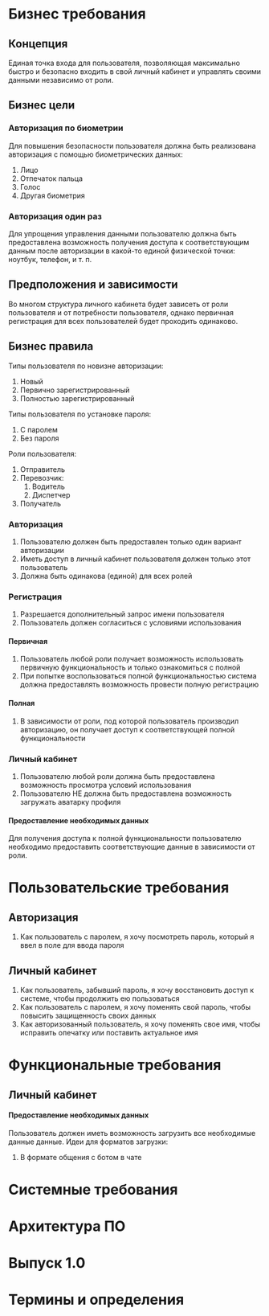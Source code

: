 # Бизнес требования
## Концепция
Единая точка входа для пользователя, позволяющая максимально быстро и безопасно входить в свой личный кабинет и управлять своими данными независимо от роли.
## Бизнес цели
### Авторизация по биометрии
Для повышения безопасности пользователя должна быть реализована авторизация с помощью биометрических данных:
1. Лицо
2. Отпечаток пальца
3. Голос
4. Другая биометрия
### Авторизация один раз
Для упрощения управления данными пользователю должна быть предоставлена возможность получения доступа к соответствующим данным после авторизации в какой-то единой физической точки: ноутбук, телефон, и т. п.
## Предположения и зависимости
Во многом структура личного кабинета будет зависеть от роли пользователя и от потребности пользователя, однако первичная регистрация для всех пользователей будет проходить одинаково.
## Бизнес правила
Типы пользователя по новизне авторизации:
1. Новый
2. Первично зарегистрированный
3. Полностью зарегистрированный

Типы пользователя по установке пароля:
1. С паролем
2. Без пароля

Роли пользователя:
1. Отправитель
2. Перевозчик:
	1. Водитель
	2. Диспетчер
3. Получатель
### Авторизация
1. Пользователю должен быть предоставлен только один вариант авторизации
2. Иметь доступ в личный кабинет пользователя должен только этот пользователь
3. Должна быть одинакова (единой) для всех ролей
### Регистрация
1. Разрешается дополнительный запрос имени пользователя
2. Пользователь должен согласиться с условиями использования
#### Первичная
1. Пользователь любой роли получает возможность использовать первичную функциональность и только ознакомиться с полной
2. При попытке воспользоваться полной функциональностью система должна предоставлять возможность провести полную регистрацию
#### Полная
1. В зависимости от роли, под которой пользователь производил авторизацию, он получает доступ к соответствующей полной функциональности
### Личный кабинет
1. Пользователю любой роли должна быть предоставлена возможность просмотра условий использования
2. Пользователю НЕ должна быть предоставлена возможность загружать аватарку профиля
#### Предоставление необходимых данных
Для получения доступа к полной функциональности пользователю необходимо предоставить соответствующие данные в зависимости от роли.
# Пользовательские требования
## Авторизация
1. Как пользователь с паролем, я хочу посмотреть пароль, который я ввел в поле для ввода пароля
## Личный кабинет
1. Как пользователь, забывший пароль, я хочу восстановить доступ к системе, чтобы продолжить ею пользоваться
2. Как пользователь с паролем, я хочу поменять свой пароль, чтобы повысить защищенность своих данных
3. Как авторизованный пользователь, я хочу поменять свое имя, чтобы исправить опечатку или поставить актуальное имя
# Функциональные требования
## Личный кабинет
#### Предоставление необходимых данных
Пользователь должен иметь возможность загрузить все необходимые данные данные. Идеи для форматов загрузки:
1. В формате общения с ботом в чате
# Системные требования
# Архитектура ПО
# Выпуск 1.0
# Термины и определения